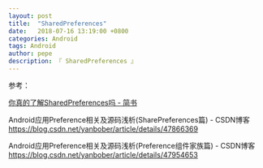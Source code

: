 ```yaml
---
layout: post
title:  "SharedPreferences"
date:   2018-07-16 13:19:00 +0800
categories: Android
tags: Android
author: pepe
description: 『 SharedPreferences 』
---
```




















参考：

[你真的了解SharedPreferences吗 - 简书](https://www.jianshu.com/p/51f0e33ff525)

Android应用Preference相关及源码浅析(SharePreferences篇) - CSDN博客
https://blog.csdn.net/yanbober/article/details/47866369

Android应用Preference相关及源码浅析(Preference组件家族篇) - CSDN博客
https://blog.csdn.net/yanbober/article/details/47954653



